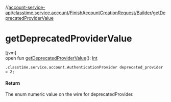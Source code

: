 //[account-service-api](../../../../index.md)/[classtime.service.account](../../index.md)/[FinishAccountCreationRequest](../index.md)/[Builder](index.md)/[getDeprecatedProviderValue](get-deprecated-provider-value.md)

# getDeprecatedProviderValue

[jvm]\
open fun [getDeprecatedProviderValue](get-deprecated-provider-value.md)(): [Int](https://kotlinlang.org/api/latest/jvm/stdlib/kotlin/-int/index.html)

`.classtime.service.account.AuthenticationProvider deprecated_provider = 2;`

#### Return

The enum numeric value on the wire for deprecatedProvider.
